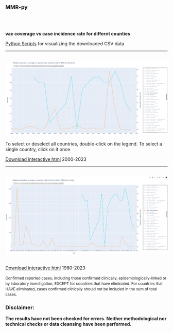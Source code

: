 ### MMR-py 
<br>
<br>

**vac coverage vs case incidence rate for differnt counties**
 
[Python Scripts](https://github.com/gitfrid/CzechFOI-SIM/tree/main/Py%20Scripts) for visualizing the downloaded CSV data

_________________________________________

<br>
<img src=https://github.com/gitfrid/MMR-py/blob/main/Plot%20Screenshot.png width="1280" height="auto">
<br>
<br>
To select or deselect all countries, double-click on the legend. To select a single country, click on it once

[Download interactive html](https://github.com/gitfrid/MMR-py/blob/main/vaccination_vs_reported_cases.html) 2000-2023
<br>
_________________________________________

<br>
<img src=https://github.com/gitfrid/MMR-py/blob/main/vaccination_vs_reported_cases_1980_2023.png width="1280" height="auto">
<br>
<br>

[Download interactive html](https://github.com/gitfrid/MMR-py/blob/main/vaccination_vs_reported_cases_1980_2023.html) 1980-2023
<br>

<small>Confirmed reported cases, including those confirmed clinically,
epidemiologically-linked or by laboratory investigation,
EXCEPT for countries that have eliminated. For countries that HAVE eliminated,
cases confirmed clinically should not be included in the sum of total cases.</small>

### Disclaimer:
**The results have not been checked for errors. Neither methodological nor technical checks or data cleansing have been performed.**
